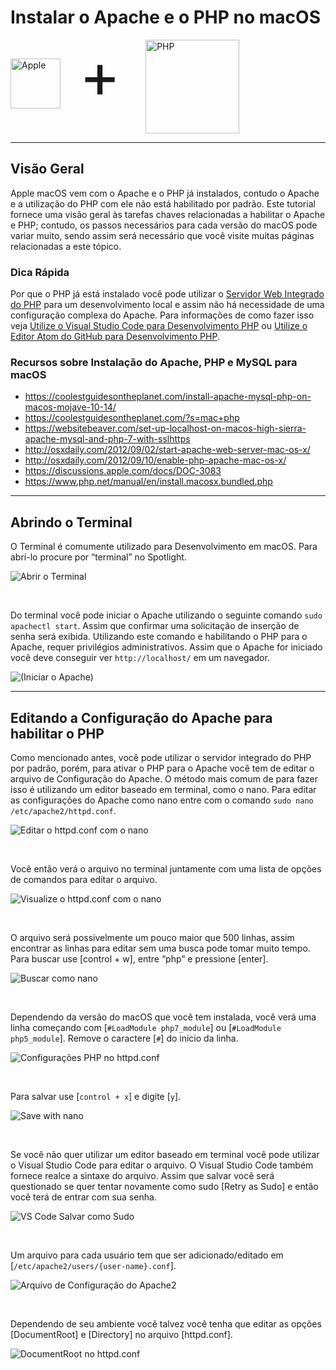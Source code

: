 # Instalar o Apache e o PHP no macOS
<style>
    .logo-images { display:inline-flex; flex-direction:column; }
    .logo-images img { display:inline; width:150px; height:150px; }
    .logo-images img[alt='Apple'] { height:80px; width:80px; margin-top:30px; margin-right:30px; }
    .logo-images span { font-size:100px; margin-right: 40px; margin-top: -5px; }
    @media (min-width:500px) {
        .logo-images { flex-direction:row; }
    }
</style>
<div class="logo-images">
    <img src="../../img/logos/apple.svg" alt="Apple">
    <span>+</span>
    <img src="../../img/logos/php.svg" alt="PHP">
</div>

---
## Visão Geral
Apple macOS vem com o Apache e o PHP já instalados, contudo o Apache e a utilização do PHP com ele não está habilitado por padrão. Este tutorial fornece uma visão geral às tarefas chaves relacionadas a habilitar o Apache e PHP; contudo, os passos necessários para cada versão do macOS pode variar muito, sendo assim será necessário que você visite muitas páginas relacionadas a este tópico.

<div class="quick-tip">
    <h3>Dica Rápida</h3>
    <p>Por que o PHP já está instalado você pode utilizar o <a href="https://www.php.net/manual/en/features.commandline.webserver.php" target="_blank" rel="noopener">Servidor Web Integrado do PHP</a> para um desenvolvimento local e assim não há necessidade de uma configuração complexa do Apache. Para informações de como fazer isso veja <a href="edit-with-vs-code">Utilize o Visual Studio Code para Desenvolvimento PHP</a> ou <a href="edit-with-atom">Utilize o Editor Atom do GitHub para Desenvolvimento PHP</a>.</p>
</div>

### Recursos sobre Instalação do Apache, PHP e MySQL para macOS
* https://coolestguidesontheplanet.com/install-apache-mysql-php-on-macos-mojave-10-14/
* https://coolestguidesontheplanet.com/?s=mac+php
* https://websitebeaver.com/set-up-localhost-on-macos-high-sierra-apache-mysql-and-php-7-with-sslhttps
* http://osxdaily.com/2012/09/02/start-apache-web-server-mac-os-x/
* http://osxdaily.com/2012/09/10/enable-php-apache-mac-os-x/
* https://discussions.apple.com/docs/DOC-3083
* https://www.php.net/manual/en/install.macosx.bundled.php


---
## Abrindo o Terminal

O Terminal é comumente utilizado para Desenvolvimento em macOS. Para abrí-lo procure por  “terminal” no Spotlight.

![Abrir o Terminal](https://dydn9njgevbmp.cloudfront.net/img/docs/install_php_mac/00_Open_Terminal.png)

&nbsp;

Do terminal você pode iniciar o Apache utilizando o seguinte comando `sudo apachectl start`. Assim que confirmar uma solicitação de inserção de senha será exibida. Utilizando este comando e habilitando o PHP para o Apache, requer privilégios administrativos. Assim que o Apache for iniciado você deve conseguir ver `http://localhost/` em um navegador.

![(Iniciar o Apache)](https://dydn9njgevbmp.cloudfront.net/img/docs/install_php_mac/01_Start_Apache.png)

---
## Editando a Configuração do Apache para habilitar o PHP

Como mencionado antes, você pode utilizar o servidor integrado do PHP por padrão, porém, para ativar o PHP para o Apache você tem de editar o arquivo de Configuração do Apache. O método mais comum de para fazer isso é utilizando um editor baseado em terminal, como o nano. Para editar as configurações do Apache como nano entre com o comando `sudo
nano /etc/apache2/httpd.conf`.

![Editar o httpd.conf com o nano](https://dydn9njgevbmp.cloudfront.net/img/docs/install_php_mac/02_Edit_httpd_with_nano.png)

&nbsp;

Você então verá o arquivo no terminal juntamente com uma lista de opções de comandos para editar o arquivo.

![Visualize o httpd.conf com o nano](https://dydn9njgevbmp.cloudfront.net/img/docs/install_php_mac/03_httpd_in_nano.png)

&nbsp;

O arquivo será possivelmente um pouco maior que 500 linhas, assim encontrar as linhas para editar sem uma busca pode tomar muito tempo. Para buscar use [control + w], entre “php” e pressione [enter].

![Buscar como nano](https://dydn9njgevbmp.cloudfront.net/img/docs/install_php_mac/04_Search_Nano.png)

&nbsp;

Dependendo da versão do macOS que você tem instalada, você verá uma linha começando com [`#LoadModule php7_module`] ou [`#LoadModule php5_module`]. Remove o caractere [`#`] do início da linha.

![Configurações PHP no httpd.conf](https://dydn9njgevbmp.cloudfront.net/img/docs/install_php_mac/05_PHP_Config.png)

&nbsp;

Para salvar use [`control + x`] e digite [`y`].

![Save with nano](https://dydn9njgevbmp.cloudfront.net/img/docs/install_php_mac/06_Save_with_Nano.png)

&nbsp;

Se você não quer utilizar um editor baseado em terminal você pode utilizar o Visual Studio Code para editar o arquivo. O Visual Studio Code também fornece realce a sintaxe do arquivo. Assim que salvar você será questionado se quer tentar novamente como sudo [Retry as Sudo] e então você terá de entrar com sua senha.

![VS Code Salvar como Sudo](https://dydn9njgevbmp.cloudfront.net/img/docs/install_php_mac/07_Edit_with_VS_Code.png)

&nbsp;

Um arquivo para cada usuário tem que ser adicionado/editado em [`/etc/apache2/users/{user-name}.conf`].

![Arquivo de Configuração do Apache2](https://dydn9njgevbmp.cloudfront.net/img/docs/install_php_mac/08_User_Config.png)

&nbsp;

Dependendo de seu ambiente você talvez você tenha que editar as opções [DocumentRoot] e [Directory] no arquivo [httpd.conf].

![DocumentRoot no httpd.conf](https://dydn9njgevbmp.cloudfront.net/img/docs/install_php_mac/09_DocRoot_Config.png)

